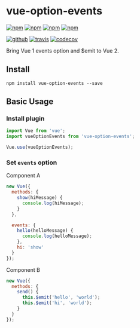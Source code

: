 # vue-option-events

[![npm][npm-version]][npm]
[![npm][npm-size]][npm]
[![npm][npm-downloads]][npm]
[![npm][npm-license]][npm]

[![github][github-issues]][github]
[![travis][travis-build]][travis]
[![codecov][codecov-svg]][codecov]

Bring Vue 1 events option and $emit to Vue 2.

## Install

```
npm install vue-option-events --save
```

## Basic Usage

### Install plugin

```js
import Vue from 'vue';
import vueOptionEvents from 'vue-option-events';

Vue.use(vueOptionEvents);
```

### Set `events` option

Component A

```js
new Vue({
  methods: {
    show(hiMessage) {
      console.log(hiMessage);
    }
  },

  events: {
    hello(helloMessage) {
      console.log(helloMessage);
    },
    hi: 'show'
  }
});
```

Component B

```js
new Vue({
  methods: {
    send() {
      this.$emit('hello', 'world');
      this.$emit('hi', 'world');
    }
  }
});
```

[npm]: https://www.npmjs.com/package/vue-option-events
[npm-version]: https://img.shields.io/npm/v/vue-option-events.svg
[npm-size]: https://img.shields.io/bundlephobia/minzip/vue-option-events.svg
[npm-downloads]: https://img.shields.io/npm/dt/vue-option-events.svg
[npm-license]: https://img.shields.io/npm/l/vue-option-events.svg

[github]: https://github.com/Cweili/vue-option-events
[github-issues]: https://img.shields.io/github/issues/Cweili/vue-option-events.svg

[travis]: https://travis-ci.org/Cweili/vue-option-events
[travis-build]: https://travis-ci.org/Cweili/vue-option-events.svg?branch=master

[codecov]: https://codecov.io/gh/Cweili/vue-option-events
[codecov-svg]: https://img.shields.io/codecov/c/github/Cweili/vue-option-events.svg
